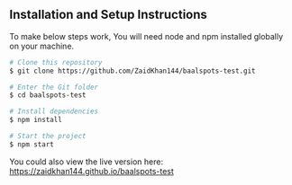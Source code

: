 ## Installation and Setup Instructions

To make below steps work, You will need node and npm installed globally on your machine.

```bash
# Clone this repository
$ git clone https://github.com/ZaidKhan144/baalspots-test.git

# Enter the Git folder
$ cd baalspots-test

# Install dependencies
$ npm install

# Start the project
$ npm start
```

You could also view the live version here: https://zaidkhan144.github.io/baalspots-test
